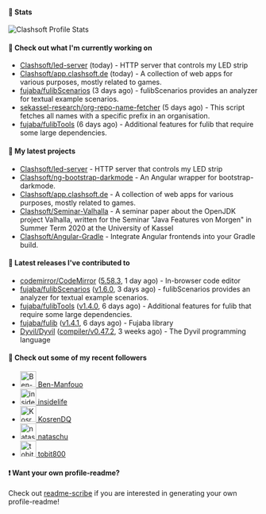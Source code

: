 #### 🔅 Stats

![Clashsoft Profile Stats](https://github-readme-stats.vercel.app/api?username=Clashsoft&show_icons=true&theme=dark&count_private=true&icon_color=0075ff)

#### 👷 Check out what I'm currently working on

- [Clashsoft/led-server](https://github.com/Clashsoft/led-server) (today) - HTTP server that controls my LED strip
- [Clashsoft/app.clashsoft.de](https://github.com/Clashsoft/app.clashsoft.de) (today) - A collection of web apps for various purposes, mostly related to games.
- [fujaba/fulibScenarios](https://github.com/fujaba/fulibScenarios) (3 days ago) - fulibScenarios provides an analyzer for textual example scenarios. 
- [sekassel-research/org-repo-name-fetcher](https://github.com/sekassel-research/org-repo-name-fetcher) (5 days ago) - This script fetches all names with a specific prefix in an organisation.
- [fujaba/fulibTools](https://github.com/fujaba/fulibTools) (6 days ago) - Additional features for fulib that require some large dependencies.

#### 🌱 My latest projects

- [Clashsoft/led-server](https://github.com/Clashsoft/led-server) - HTTP server that controls my LED strip
- [Clashsoft/ng-bootstrap-darkmode](https://github.com/Clashsoft/ng-bootstrap-darkmode) - An Angular wrapper for bootstrap-darkmode.
- [Clashsoft/app.clashsoft.de](https://github.com/Clashsoft/app.clashsoft.de) - A collection of web apps for various purposes, mostly related to games.
- [Clashsoft/Seminar-Valhalla](https://github.com/Clashsoft/Seminar-Valhalla) - A seminar paper about the OpenJDK project Valhalla, written for the Seminar &#34;Java Features von Morgen&#34; in Summer Term 2020 at the University of Kassel
- [Clashsoft/Angular-Gradle](https://github.com/Clashsoft/Angular-Gradle) - Integrate Angular frontends into your Gradle build.

#### 🔭 Latest releases I've contributed to

- [codemirror/CodeMirror](https://github.com/codemirror/CodeMirror) ([5.58.3](https://github.com/codemirror/CodeMirror/releases/tag/5.58.3), 1 day ago) - In-browser code editor
- [fujaba/fulibScenarios](https://github.com/fujaba/fulibScenarios) ([v1.6.0](https://github.com/fujaba/fulibScenarios/releases/tag/v1.6.0), 3 days ago) - fulibScenarios provides an analyzer for textual example scenarios. 
- [fujaba/fulibTools](https://github.com/fujaba/fulibTools) ([v1.4.0](https://github.com/fujaba/fulibTools/releases/tag/v1.4.0), 6 days ago) - Additional features for fulib that require some large dependencies.
- [fujaba/fulib](https://github.com/fujaba/fulib) ([v1.4.1](https://github.com/fujaba/fulib/releases/tag/v1.4.1), 6 days ago) - Fujaba library
- [Dyvil/Dyvil](https://github.com/Dyvil/Dyvil) ([compiler/v0.47.2](https://github.com/Dyvil/Dyvil/releases/tag/compiler%2Fv0.47.2), 3 weeks ago) - The Dyvil programming language

#### 👯 Check out some of my recent followers

- [<img src="https://github.com/Ben-Manfouo.png?size=128" alt="Ben-Manfouo Profile Avatar" width="32"> Ben-Manfouo](https://github.com/Ben-Manfouo)
- [<img src="https://github.com/insidelife.png?size=128" alt="insidelife Profile Avatar" width="32"> insidelife](https://github.com/insidelife)
- [<img src="https://github.com/KosrenDQ.png?size=128" alt="KosrenDQ Profile Avatar" width="32"> KosrenDQ](https://github.com/KosrenDQ)
- [<img src="https://github.com/nataschu.png?size=128" alt="nataschu Profile Avatar" width="32"> nataschu](https://github.com/nataschu)
- [<img src="https://github.com/tobit800.png?size=128" alt="tobit800 Profile Avatar" width="32"> tobit800](https://github.com/tobit800)

#### ❗ Want your own profile-readme?
Check out [readme-scribe](https://github.com/muesli/readme-scribe) if you are interested in generating your own profile-readme!
